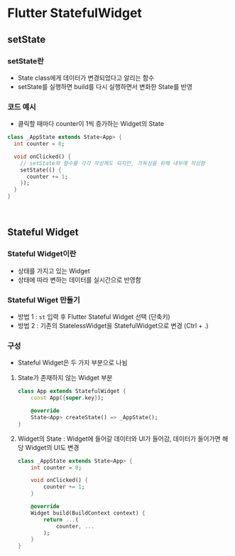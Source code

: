 # Flutter StatefulWidget
## setState
### setState란
- State class에게 데이터가 변경되었다고 알리는 함수
- setState를 실행하면 build를 다시 실행하면서 변화한 State를 반영
### 코드 예시
- 클릭할 때마다 counter이 1씩 증가하는 Widget의 State
```dart
class _AppState extends State<App> {
  int counter = 0;

  void onClicked() {
    // setState와 함수를 각각 작성해도 되지만, 가독성을 위해 내부에 작성함
    setState(() {
      counter += 1;
    });
  }
}
```
<br>

## Stateful Widget
### Stateful Widget이란
- 상태를 가지고 있는 Widget
- 상태에 따라 변하는 데이터를 실시간으로 반영함
### Stateful Wiget 만들기
- 방법 1 : `st` 입력 후 Flutter Stateful Widget 선택 (단축키)
- 방법 2 : 기존의 StatelessWidget을 StatefulWidget으로 변경 (Ctrl + .)
### 구성
- Stateful Widget은 두 가지 부분으로 나뉨
1. State가 존재하지 않는 Widget 부분
    ```dart
    class App extends StatefulWidget {
        const App({super.key});

        @override
        State<App> createState() => _AppState();
    }
    ```
2. Widget의 State : Widget에 들어갈 데이터와 UI가 들어감, 데이터가 들어가면 해당 Widget의 UI도 변경
    ```dart
    class _AppState extends State<App> {
        int counter = 0;

        void onClicked() {
            counter += 1;
        }

        @override
        Widget build(BuildContext context) {
            return ...(
                counter, ...
            );
        }
    }
    ```
<br>